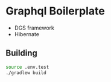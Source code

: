 # Graphql Boilerplate

- DGS framework
- Hibernate

## Building

```bash
source .env.test
./gradlew build
```
